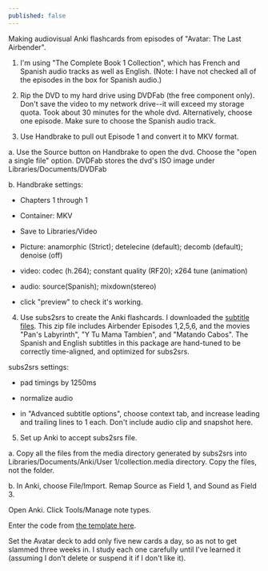 ```yaml
---
published: false
---
```



Making audiovisual Anki flashcards from episodes of "Avatar: The Last Airbender".

1) I'm using "The Complete Book 1 Collection", which has French and Spanish audio tracks as well as English. (Note: I have not checked all of the episodes in the box for Spanish audio.)

2) Rip the DVD to my hard drive using DVDFab (the free component only). Don't save the video to my network drive--it will exceed my storage quota. Took about 30 minutes for the whole dvd. Alternatively, choose one episode. Make sure to choose the Spanish audio track.

3) Use Handbrake to pull out Episode 1 and convert it to MKV format.

a. Use the Source button on Handbrake to open the dvd. Choose the "open a single file" option. DVDFab stores the dvd's ISO image under Libraries/Documents/DVDFab

b. Handbrake settings:

- Chapters 1 through 1

- Container: MKV

- Save to Libraries/Video

- Picture: anamorphic (Strict); detelecine (default); decomb (default); denoise (off)

- video: codec (h.264); constant quality (RF20); x264 tune (animation)

- audio: source(Spanish); mixdown(stereo)

- click "preview" to check it's working.


4) Use subs2srs to create the Anki flashcards. I downloaded the [subtitle files](https://www.dropbox.com/s/4ac11e38bumj23r/subs2srs_es.zip?dl=0). This zip file includes Airbender Episodes 1,2,5,6, and the movies "Pan's Labyrinth", "Y Tu Mama Tambien", and "Matando Cabos". The Spanish and English subtitles in this package are hand-tuned to be correctly time-aligned, and optimized for subs2srs.

subs2srs settings:

- pad timings by 1250ms

- normalize audio

- in "Advanced subtitle options", choose context tab, and increase leading and trailing lines to 1 each. Don't include audio clip and snapshot here.

5) Set up Anki to accept subs2srs file.

a. Copy all the files from the media directory generated by subs2srs into Libraries/Documents/Anki/User 1/collection.media directory. Copy the files, not the folder.

b. In Anki, choose File/Import. Remap Source as Field 1, and Sound as Field 3.

Open Anki. Click Tools/Manage note types.

Enter the code from [the template here](https://gist.github.com/emk/55caa3042d973947b195).



Set the Avatar deck to add only five new cards a day, so as not to get slammed three weeks in. I study each one carefully until I've learned it (assuming I don't delete or suspend it if I don't like it).
